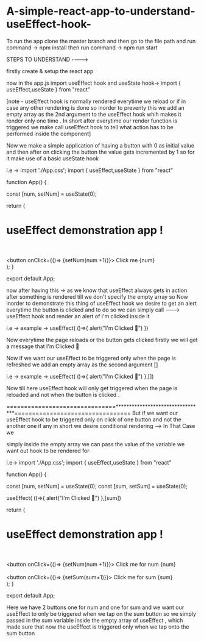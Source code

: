 # A-simple-react-app-to-understand-useEffect-hook-

To run the app clone the master branch and then go to the file path and run command -> npm install  then run command -> npm run start 

STEPS TO UNDERSTAND ----> 

firstly create & setup the react app 

now in the app.js import useEffect hook and useState hook-> import { useEffect,useState } from "react"


[note - useEffect hook is normally rendered everytime we reload or if in case any other rendering is done so inorder to preventy this
we add an empty array as the 2nd argument to the useEffect hook whih makes it render only one time .
In short after everytime our render function is triggered we make call useEffect hook to tell what action has to be performed inside 
the component]



Now we make a simple application of having a button with 0 as initial value and then after on clicking the button the value gets 
incremented by 1 so for it make use of a basic useState hook 

i.e -> 
import './App.css';
import { useEffect,useState } from "react"

function App() {

  const [num, setNum] = useState(0);


  return (
    <div className="app">
      <h1>useEffect demonstration app ! </h1>
      <br /> <br />
      <button onClick={()=> {setNum(num +1)}}> Click me {num} </button>
    </div>
  );
}

export default App;



now after having this -> as we know that useEffect always gets in action after something is rendered till we don't specify the empty
array so 
Now inorder to demonstrate this thing of useEffect hook we desire to get an alert everytime the button is clicked and to do so we can 
simply call ---> useEffect hook and render an alert of i'm clicked inside it 

i.e -> example -> useEffect( ()=>{
                                   alert("I'm Clicked 🫵")
                                 })

Now everytime the page reloads or the button gets clicked firstly we will get a message that I'm Clicked 🫵   

Now if we want our useEffect to be triggered only when the page is refreshed we add an empty array as the second argument []

i.e -> example -> useEffect( ()=>{
                                   alert("I'm Clicked 🫵")
                                 },[])

Now till here useEffect hook will only get triggered when the page is reloaded and not when the button is clicked . 


===============================*********************************=================================
But if we want our useEffect hook to be triggered only on click of one button and not the another one if any in short we desire
conditional rendering --> In That Case we 

simply inside the empty array we can pass the value of the variable we want out hook to be rendered for 

i.e-> 
import './App.css';
import { useEffect,useState } from "react"

function App() {

  const [num, setNum] = useState(0);
  const [sum, setSum] = useState(0);

  useEffect( ()=>{
alert("I'm Clicked 🫵")
  },[sum])

  return (
    <div className="app">
      <h1>useEffect demonstration app ! </h1>
      <br /> <br />
      <button onClick={()=> {setNum(num +1)}}> Click me for num {num} </button>
      <br /><br />
      <button onClick={()=> {setSum(sum+1)}}> Click me for sum {sum}</button>
    </div>
  );
}

export default App;


Here we have 2 buttons one for num and one for sum and we want our useEffect to only be triggered when we tap on the sum button 
so we simply passed in the sum variable inside the empty array of useEffect , which made sure that now the useEffect is triggered only 
when we tap onto the sum button 

